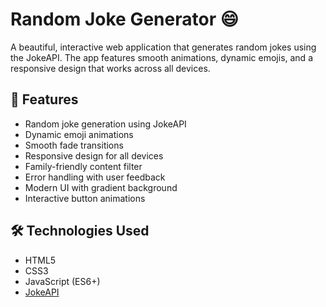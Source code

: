 # Random Joke Generator 😄

A beautiful, interactive web application that generates random jokes using the JokeAPI. The app features smooth animations, dynamic emojis, and a responsive design that works across all devices.

## 🌟 Features

- Random joke generation using JokeAPI
- Dynamic emoji animations
- Smooth fade transitions
- Responsive design for all devices
- Family-friendly content filter
- Error handling with user feedback
- Modern UI with gradient background
- Interactive button animations


## 🛠️ Technologies Used

- HTML5
- CSS3
- JavaScript (ES6+)
- [JokeAPI](https://jokeapi.dev/)

